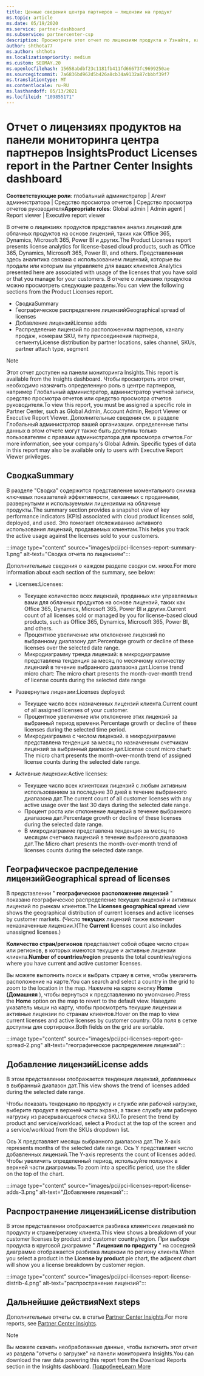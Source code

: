 ```yaml
---
title: Ценные сведения центра партнеров — лицензии на продукт
ms.topic: article
ms.date: 05/19/2020
ms.service: partner-dashboard
ms.subservice: partnercenter-csp
description: Просмотрите этот отчет по лицензиям продукта и Узнайте, как улучшить работу с лицензированными облачными продуктами, которые вы продаете или управляете клиентами.
author: shthota77
ms.author: shthota
ms.localizationpriority: medium
ms.custom: SEOMAY.20
ms.openlocfilehash: 15658abdbf23c1181fb411fd66673fc9699250ae
ms.sourcegitcommit: 7a6836bd962d5b426a8cb34a9132a87cbbbf39f7
ms.translationtype: MT
ms.contentlocale: ru-RU
ms.lasthandoff: 05/13/2021
ms.locfileid: "109855171"
---
```

# <a name="product-licenses-report-in-the-partner-center-insights-dashboard"></a><span data-ttu-id="fa409-103">Отчет о лицензиях продуктов на панели мониторинга центра партнеров Insights</span><span class="sxs-lookup"><span data-stu-id="fa409-103">Product Licenses report in the Partner Center Insights dashboard</span></span>

<span data-ttu-id="fa409-104">**Соответствующие роли**: глобальный администратор | Агент администратора | Средство просмотра отчетов | Средство просмотра отчетов руководителя</span><span class="sxs-lookup"><span data-stu-id="fa409-104">**Appropriate roles**: Global admin | Admin agent | Report viewer | Executive report viewer</span></span>

<span data-ttu-id="fa409-105">В отчете о лицензиях продуктов представлен анализ лицензий для облачных продуктов на основе лицензий, таких как Office 365, Dynamics, Microsoft 365, Power BI и других.</span><span class="sxs-lookup"><span data-stu-id="fa409-105">The Product Licenses report presents license analytics for license-based cloud products, such as Office 365, Dynamics, Microsoft 365, Power BI, and others.</span></span> <span data-ttu-id="fa409-106">Представленная здесь аналитика связана с использованием лицензий, которые вы продали или которым вы управляете для ваших клиентов.</span><span class="sxs-lookup"><span data-stu-id="fa409-106">Analytics presented here are associated with usage of the licenses that you have sold or that you manage for your customers.</span></span> <span data-ttu-id="fa409-107">В отчете о лицензиях продуктов можно просмотреть следующие разделы.</span><span class="sxs-lookup"><span data-stu-id="fa409-107">You can view the following sections from the Product Licenses report.</span></span>

- <span data-ttu-id="fa409-108">Сводка</span><span class="sxs-lookup"><span data-stu-id="fa409-108">Summary</span></span>
- <span data-ttu-id="fa409-109">Географическое распределение лицензий</span><span class="sxs-lookup"><span data-stu-id="fa409-109">Geographical spread of licenses</span></span>
- <span data-ttu-id="fa409-110">Добавление лицензий</span><span class="sxs-lookup"><span data-stu-id="fa409-110">License adds</span></span>
- <span data-ttu-id="fa409-111">Распределение лицензий по расположениям партнеров, каналу продаж, номерам SKU, типу присоединения партнера, сегменту</span><span class="sxs-lookup"><span data-stu-id="fa409-111">License distribution by partner locations, sales channel, SKUs, partner attach type, segment</span></span>

 > [!NOTE]
 > <span data-ttu-id="fa409-112">Этот отчет доступен на панели мониторинга Insights.</span><span class="sxs-lookup"><span data-stu-id="fa409-112">This report is available from the Insights dashboard.</span></span> <span data-ttu-id="fa409-113">Чтобы просмотреть этот отчет, необходимо назначить определенную роль в центре партнеров, например Глобальный администратор, администратор учетной записи, средство просмотра отчетов или средство просмотра отчетов руководителя.</span><span class="sxs-lookup"><span data-stu-id="fa409-113">To view this report, you must be assigned a specific role in Partner Center, such as Global Admin, Account Admin, Report Viewer or Executive Report Viewer.</span></span> <span data-ttu-id="fa409-114">Дополнительные сведения см. в разделе Глобальный администратор вашей организации. определенные типы данных в этом отчете могут также быть доступны только пользователям с правами администратора для просмотра отчетов.</span><span class="sxs-lookup"><span data-stu-id="fa409-114">For more information, see your company's Global Admin. Specific types of data in this report may also be available only to users with Executive Report Viewer privileges.</span></span>

## <a name="summary"></a><span data-ttu-id="fa409-115">Сводка</span><span class="sxs-lookup"><span data-stu-id="fa409-115">Summary</span></span>

<span data-ttu-id="fa409-116">В разделе "Сводка" содержится представление моментального снимка ключевых показателей эффективности, связанных с проданными, развернутыми и используемыми лицензиями на облачные продукты.</span><span class="sxs-lookup"><span data-stu-id="fa409-116">The summary section provides a snapshot view of key performance indicators (KPIs) associated with cloud product licenses sold, deployed, and used.</span></span> <span data-ttu-id="fa409-117">Это помогает отслеживанию активного использования лицензий, продаваемых клиентам.</span><span class="sxs-lookup"><span data-stu-id="fa409-117">This helps you track the active usage against the licenses sold to your customers.</span></span>

:::image type="content" source="images/pci/pci-licenses-report-summary-1.png" alt-text="Сводка отчета по лицензиям":::

<span data-ttu-id="fa409-119">Дополнительные сведения о каждом разделе сводки см. ниже.</span><span class="sxs-lookup"><span data-stu-id="fa409-119">For more information about each section of the summary, see below:</span></span>

- <span data-ttu-id="fa409-120">Licenses:</span><span class="sxs-lookup"><span data-stu-id="fa409-120">Licenses:</span></span> 
  - <span data-ttu-id="fa409-121">Текущее количество всех лицензий, проданных или управляемых вами для облачных продуктов на основе лицензий, таких как Office 365, Dynamics, Microsoft 365, Power BI и других.</span><span class="sxs-lookup"><span data-stu-id="fa409-121">Current count of all licenses sold or managed by you for license-based cloud products, such as Office 365, Dynamics, Microsoft 365, Power BI, and others.</span></span>
  - <span data-ttu-id="fa409-122">Процентное увеличение или отклонение лицензий по выбранному диапазону дат.</span><span class="sxs-lookup"><span data-stu-id="fa409-122">Percentage growth or decline of these licenses over the selected date range.</span></span>
  - <span data-ttu-id="fa409-123">Микродиаграмму тренда лицензий: в микродиаграмме представлена тенденция за месяц по месячному количеству лицензий в течение выбранного диапазона дат.</span><span class="sxs-lookup"><span data-stu-id="fa409-123">License trend micro chart: The micro chart presents the month-over-month trend of license counts during the selected date range</span></span>

- <span data-ttu-id="fa409-124">Развернутые лицензии:</span><span class="sxs-lookup"><span data-stu-id="fa409-124">Licenses deployed:</span></span>
  - <span data-ttu-id="fa409-125">Текущее число всех назначенных лицензий клиента.</span><span class="sxs-lookup"><span data-stu-id="fa409-125">Current count of all assigned licenses of your customer.</span></span>
  - <span data-ttu-id="fa409-126">Процентное увеличение или отклонение этих лицензий за выбранный период времени.</span><span class="sxs-lookup"><span data-stu-id="fa409-126">Percentage growth or decline of these licenses during the selected time period.</span></span>
  - <span data-ttu-id="fa409-127">Микродиаграмма с числом лицензий. в микродиаграмме представлена тенденция за месяц по назначенным счетчикам лицензий за выбранный диапазон дат.</span><span class="sxs-lookup"><span data-stu-id="fa409-127">License count micro chart: The micro chart presents the month-over-month trend of assigned license counts during the selected date range.</span></span>

- <span data-ttu-id="fa409-128">Активные лицензии:</span><span class="sxs-lookup"><span data-stu-id="fa409-128">Active licenses:</span></span> 
  - <span data-ttu-id="fa409-129">Текущее число всех клиентских лицензий с любым активным использованием за последние 30 дней в течение выбранного диапазона дат.</span><span class="sxs-lookup"><span data-stu-id="fa409-129">The current count of all customer licenses with any active usage over the last 30 days during the selected date range.</span></span>
  - <span data-ttu-id="fa409-130">Процент роста или отклонение лицензий в течение выбранного диапазона дат.</span><span class="sxs-lookup"><span data-stu-id="fa409-130">Percentage growth or decline of these licenses during the selected date range.</span></span>
  - <span data-ttu-id="fa409-131">В микродиаграмме представлена тенденция за месяц по месяцам счетчика лицензий в течение выбранного диапазона дат.</span><span class="sxs-lookup"><span data-stu-id="fa409-131">The Micro chart presents the month-over-month trend of licenses counts during the selected date range.</span></span>

## <a name="geographical-spread-of-licenses"></a><span data-ttu-id="fa409-132">Географическое распределение лицензий</span><span class="sxs-lookup"><span data-stu-id="fa409-132">Geographical spread of licenses</span></span>

<span data-ttu-id="fa409-133">В представлении " **географическое расположение лицензий** " показано географическое распределение текущих лицензий и активных лицензий по рынкам клиентов.</span><span class="sxs-lookup"><span data-stu-id="fa409-133">The **Licenses geographical spread** view shows the geographical distribution of current licenses and active licenses by customer markets.</span></span> <span data-ttu-id="fa409-134">(Число **текущих** лицензий также включает неназначенные лицензии.)</span><span class="sxs-lookup"><span data-stu-id="fa409-134">(The **Current** licenses count also includes unassigned licenses.)</span></span>

<span data-ttu-id="fa409-135">**Количество стран/регионов** представляет собой общее число стран или регионов, в которых имеются текущие и активные лицензии клиента.</span><span class="sxs-lookup"><span data-stu-id="fa409-135">**Number of countries/region** presents the total countries/regions where you have current and active customer licenses.</span></span>

<span data-ttu-id="fa409-136">Вы можете выполнить поиск и выбрать страну в сетке, чтобы увеличить расположение на карте.</span><span class="sxs-lookup"><span data-stu-id="fa409-136">You can search and select a country in the grid to zoom to the location in the map.</span></span> <span data-ttu-id="fa409-137">Нажмите на карте кнопку **Home (Домашняя** ), чтобы вернуться к представлению по умолчанию.</span><span class="sxs-lookup"><span data-stu-id="fa409-137">Press the **Home** option on the map to revert to the default view.</span></span> <span data-ttu-id="fa409-138">Наведите указатель мыши на карту, чтобы просмотреть текущие лицензии и активные лицензии по странам клиентов.</span><span class="sxs-lookup"><span data-stu-id="fa409-138">Hover on the map to view current licenses and active licenses by customer country.</span></span> <span data-ttu-id="fa409-139">Оба поля в сетке доступны для сортировки.</span><span class="sxs-lookup"><span data-stu-id="fa409-139">Both fields on the grid are sortable.</span></span>

:::image type="content" source="images/pci/pci-licenses-report-geo-spread-2.png" alt-text="географическое распределение лицензий":::

## <a name="license-adds"></a><span data-ttu-id="fa409-141">Добавление лицензий</span><span class="sxs-lookup"><span data-stu-id="fa409-141">License adds</span></span>

<span data-ttu-id="fa409-142">В этом представлении отображается тенденция лицензий, добавленных в выбранный диапазон дат.</span><span class="sxs-lookup"><span data-stu-id="fa409-142">This view shows the trend of licenses added during the selected date range.</span></span> 

<span data-ttu-id="fa409-143">Чтобы показать тенденцию по продукту и службе или рабочей нагрузке, выберите продукт в верхней части экрана, а также службу или рабочую нагрузку из раскрывающегося списка SKU.</span><span class="sxs-lookup"><span data-stu-id="fa409-143">To present the trend by product and service/workload, select a Product at the top of the screen and a service/workload from the SKUs dropdown list.</span></span>

<span data-ttu-id="fa409-144">Ось X представляет месяцы выбранного диапазона дат.</span><span class="sxs-lookup"><span data-stu-id="fa409-144">The X-axis represents months of the selected date range.</span></span> <span data-ttu-id="fa409-145">Ось Y представляет число добавленных лицензий.</span><span class="sxs-lookup"><span data-stu-id="fa409-145">The Y-axis represents the count of licenses added.</span></span> <span data-ttu-id="fa409-146">Чтобы увеличить определенный период, используйте ползунок в верхней части диаграммы.</span><span class="sxs-lookup"><span data-stu-id="fa409-146">To zoom into a specific period, use the slider on the top of the chart.</span></span>

:::image type="content" source="images/pci/pci-licenses-report-license-adds-3.png" alt-text="Добавление лицензий":::

## <a name="license-distribution"></a><span data-ttu-id="fa409-148">Распространение лицензий</span><span class="sxs-lookup"><span data-stu-id="fa409-148">License distribution</span></span>

<span data-ttu-id="fa409-149">В этом представлении отображается разбивка клиентских лицензий по продукту и стране/региону клиента.</span><span class="sxs-lookup"><span data-stu-id="fa409-149">This view shows a breakdown of your customer licenses by product and customer country/region.</span></span> <span data-ttu-id="fa409-150">При выборе продукта в круговой диаграмме " **Лицензия по продукту** " на соседней диаграмме отображается разбивка лицензии по региону клиента.</span><span class="sxs-lookup"><span data-stu-id="fa409-150">When you select a product in the **License by product** pie chart, the adjacent chart will show you a license breakdown by customer region.</span></span>

:::image type="content" source="images/pci/pci-licenses-report-license-distrib-4.png" alt-text="распространение лицензий":::

## <a name="next-steps"></a><span data-ttu-id="fa409-152">Дальнейшие действия</span><span class="sxs-lookup"><span data-stu-id="fa409-152">Next steps</span></span>

<span data-ttu-id="fa409-153">Дополнительные отчеты см. в статье [Partner Center Insights](partner-center-insights.md).</span><span class="sxs-lookup"><span data-stu-id="fa409-153">For more reports, see [Partner Center Insights](partner-center-insights.md).</span></span>

>[!NOTE] 
> <span data-ttu-id="fa409-154">Вы можете скачать необработанные данные, чтобы включить этот отчет из раздела "отчеты о загрузке" на панели мониторинга Insights.</span><span class="sxs-lookup"><span data-stu-id="fa409-154">You can download the raw data powering this report from the Download Reports section in the Insights dashboard.</span></span> [<span data-ttu-id="fa409-155">Подробнее</span><span class="sxs-lookup"><span data-stu-id="fa409-155">Learn More</span></span>](pci-download-reports.md)
